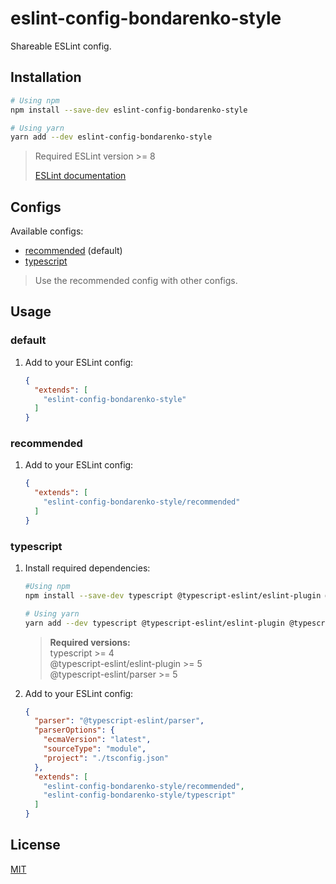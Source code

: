 # eslint-config-bondarenko-style

Shareable ESLint config.

## Installation

```bash
# Using npm
npm install --save-dev eslint-config-bondarenko-style

# Using yarn
yarn add --dev eslint-config-bondarenko-style
```

> Required ESLint version >= 8
>
> [ESLint documentation](https://eslint.org/docs/latest/user-guide)

## Configs

Available configs:

- [recommended](https://github.com/Kosrotoff/eslint-config-bondarenko-style/blob/main/recommended.js) (default)
- [typescript](https://github.com/Kosrotoff/eslint-config-bondarenko-style/blob/main/typescript.js)

> Use the recommended config with other configs.

## Usage

### default

1) Add to your ESLint config:

   ```json
   {
     "extends": [
       "eslint-config-bondarenko-style"
     ]
   }
   ```

### recommended

1) Add to your ESLint config:

   ```json
   {
     "extends": [
       "eslint-config-bondarenko-style/recommended"
     ]
   }
   ```

### typescript

1) Install required dependencies:

   ```bash
   #Using npm
   npm install --save-dev typescript @typescript-eslint/eslint-plugin @typescript-eslint/parser

   # Using yarn
   yarn add --dev typescript @typescript-eslint/eslint-plugin @typescript-eslint/parser
   ```

   > **Required versions:** <br/>
   typescript >= 4 <br/>
   @typescript-eslint/eslint-plugin >= 5 <br/>
   @typescript-eslint/parser >= 5 <br/>

2) Add to your ESLint config:

   ```json
   {
     "parser": "@typescript-eslint/parser",
     "parserOptions": {
       "ecmaVersion": "latest",
       "sourceType": "module",
       "project": "./tsconfig.json"
     },
     "extends": [
       "eslint-config-bondarenko-style/recommended",
       "eslint-config-bondarenko-style/typescript"
     ]
   }
   ```

## License

[MIT](LICENSE)
